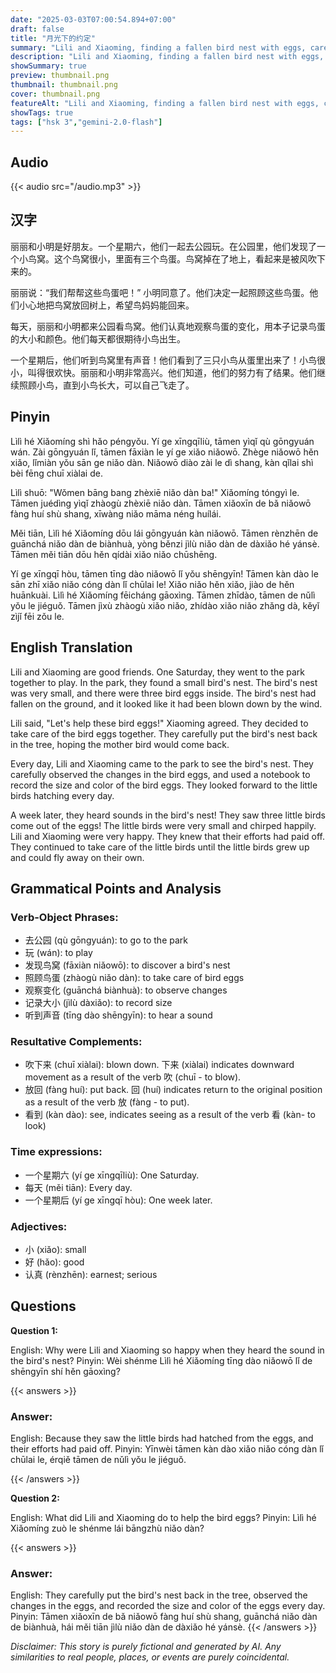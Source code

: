 ```yaml
---
date: "2025-03-03T07:00:54.894+07:00"
draft: false
title: "月光下的约定"
summary: "Lili and Xiaoming, finding a fallen bird nest with eggs, carefully returned it to the tree and nurtured the hatchlings until they could fly."
description: "Lili and Xiaoming, finding a fallen bird nest with eggs, carefully returned it to the tree and nurtured the hatchlings until they could fly."
showSummary: true
preview: thumbnail.png
thumbnail: thumbnail.png
cover: thumbnail.png
featureAlt: "Lili and Xiaoming, finding a fallen bird nest with eggs, carefully returned it to the tree and nurtured the hatchlings until they could fly."
showTags: true
tags: ["hsk 3","gemini-2.0-flash"]
---
```


## Audio
{{< audio src="/audio.mp3" >}}

## 汉字

丽丽和小明是好朋友。一个星期六，他们一起去公园玩。在公园里，他们发现了一个小鸟窝。这个鸟窝很小，里面有三个鸟蛋。鸟窝掉在了地上，看起来是被风吹下来的。

丽丽说：“我们帮帮这些鸟蛋吧！” 小明同意了。他们决定一起照顾这些鸟蛋。他们小心地把鸟窝放回树上，希望鸟妈妈能回来。

每天，丽丽和小明都来公园看鸟窝。他们认真地观察鸟蛋的变化，用本子记录鸟蛋的大小和颜色。他们每天都很期待小鸟出生。

一个星期后，他们听到鸟窝里有声音！他们看到了三只小鸟从蛋里出来了！小鸟很小，叫得很欢快。丽丽和小明非常高兴。他们知道，他们的努力有了结果。他们继续照顾小鸟，直到小鸟长大，可以自己飞走了。

## Pinyin

Lìlì hé Xiǎomíng shì hǎo péngyǒu. Yí ge xīngqīliù, tāmen yìqǐ qù gōngyuán wán. Zài gōngyuán lǐ, tāmen fāxiàn le yí ge xiǎo niǎowō. Zhège niǎowō hěn xiǎo, lǐmiàn yǒu sān ge niǎo dàn. Niǎowō diào zài le dì shang, kàn qǐlai shì bèi fēng chuī xiàlai de.

Lìlì shuō: "Wǒmen bāng bang zhèxiē niǎo dàn ba!" Xiǎomíng tóngyì le. Tāmen juédìng yìqǐ zhàogù zhèxiē niǎo dàn. Tāmen xiǎoxīn de bǎ niǎowō fàng huí shù shang, xīwàng niǎo māma néng huílái.

Měi tiān, Lìlì hé Xiǎomíng dōu lái gōngyuán kàn niǎowō. Tāmen rènzhēn de guānchá niǎo dàn de biànhuà, yòng běnzi jìlù niǎo dàn de dàxiǎo hé yánsè. Tāmen měi tiān dōu hěn qídài xiǎo niǎo chūshēng.

Yí ge xīngqī hòu, tāmen tīng dào niǎowō lǐ yǒu shēngyīn! Tāmen kàn dào le sān zhī xiǎo niǎo cóng dàn lǐ chūlai le! Xiǎo niǎo hěn xiǎo, jiào de hěn huānkuài. Lìlì hé Xiǎomíng fēicháng gāoxìng. Tāmen zhīdào, tāmen de nǔlì yǒu le jiéguǒ. Tāmen jìxù zhàogù xiǎo niǎo, zhídào xiǎo niǎo zhǎng dà, kěyǐ zìjǐ fēi zǒu le.

## English Translation

Lili and Xiaoming are good friends. One Saturday, they went to the park together to play. In the park, they found a small bird's nest. The bird's nest was very small, and there were three bird eggs inside. The bird's nest had fallen on the ground, and it looked like it had been blown down by the wind.

Lili said, "Let's help these bird eggs!" Xiaoming agreed. They decided to take care of the bird eggs together. They carefully put the bird's nest back in the tree, hoping the mother bird would come back.

Every day, Lili and Xiaoming came to the park to see the bird's nest. They carefully observed the changes in the bird eggs, and used a notebook to record the size and color of the bird eggs. They looked forward to the little birds hatching every day.

A week later, they heard sounds in the bird's nest! They saw three little birds come out of the eggs! The little birds were very small and chirped happily. Lili and Xiaoming were very happy. They knew that their efforts had paid off. They continued to take care of the little birds until the little birds grew up and could fly away on their own.

## Grammatical Points and Analysis

### Verb-Object Phrases:

- 去公园 (qù gōngyuán): to go to the park
- 玩 (wán): to play
- 发现鸟窝 (fāxiàn niǎowō): to discover a bird's nest
- 照顾鸟蛋 (zhàogù niǎo dàn): to take care of bird eggs
- 观察变化 (guānchá biànhuà): to observe changes
- 记录大小 (jìlù dàxiǎo): to record size
- 听到声音 (tīng dào shēngyīn): to hear a sound

### Resultative Complements:

- 吹下来 (chuī xiàlai): blown down. 下来 (xiàlai) indicates downward movement as a result of the verb 吹 (chuī - to blow).
- 放回 (fàng huí): put back. 回 (huí) indicates return to the original position as a result of the verb 放 (fàng - to put).
- 看到 (kàn dào): see, indicates seeing as a result of the verb 看 (kàn- to look)

### Time expressions:
- 一个星期六 (yí ge xīngqīliù): One Saturday.
- 每天 (měi tiān): Every day.
- 一个星期后 (yí ge xīngqī hòu): One week later.

### Adjectives:
- 小 (xiǎo): small
- 好 (hǎo): good
- 认真 (rènzhēn): earnest; serious

## Questions

**Question 1:**

English: Why were Lili and Xiaoming so happy when they heard the sound in the bird's nest?
Pinyin: Wèi shénme Lìlì hé Xiǎomíng tīng dào niǎowō lǐ de shēngyīn shí hěn gāoxìng?

{{< answers >}}

### Answer:
English: Because they saw the little birds had hatched from the eggs, and their efforts had paid off.
Pinyin: Yīnwèi tāmen kàn dào xiǎo niǎo cóng dàn lǐ chūlai le, érqiě tāmen de nǔlì yǒu le jiéguǒ.

{{< /answers >}}

**Question 2:**

English: What did Lili and Xiaoming do to help the bird eggs?
Pinyin: Lìlì hé Xiǎomíng zuò le shénme lái bāngzhù niǎo dàn?

{{< answers >}}
### Answer:
English: They carefully put the bird's nest back in the tree, observed the changes in the eggs, and recorded the size and color of the eggs every day.
Pinyin: Tāmen xiǎoxīn de bǎ niǎowō fàng huí shù shang, guānchá niǎo dàn de biànhuà, hái měi tiān jìlù niǎo dàn de dàxiǎo hé yánsè.
{{< /answers >}}


*Disclaimer: This story is purely fictional and generated by AI. Any similarities to real people, places, or events are purely coincidental.*